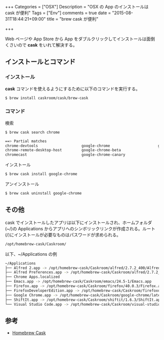 +++
Categories = ["OSX"]
Description = "OSX の App のインストールは cask が便利"
Tags = ["Env"]
comments = true
date = "2015-08-31T18:44:21+09:00"
title = "brew cask が便利"

+++

Web ページや App Store から App をダブルクリックしてインストールは面倒くさいので **cask** をいれて解決する。

<!--more-->

## インストールとコマンド

### インストール

**cask** コマンドを使えるようにするために以下のコマンドを実行する。

~~~bash
$ brew install caskroom/cask/brew-cask
~~~

### コマンド

検索

~~~bash
$ brew cask search chrome

==> Partial matches
chrome-devtools                    google-chrome                      google-chrome-dev
chrome-remote-desktop-host         google-chrome-beta
chromecast                         google-chrome-canary
~~~

インストール

~~~bash
$ brew cask install google-chrome
~~~

アンインストール

~~~bash
$ brew cask uninstall google-chrome
~~~

## その他

cask でインストールしたアプリは以下にインストールされ、ホームフォルダ(~/)の Applications からアプリへのシンボリックリンクが作成される。ルート(/)にインストールが必要なものはパスワードが求められる。

~~~bash
/opt/homebrew-cask/Caskroom/
~~~

以下、~/Applications の例

~~~bash
~/Applications
├── Alfred 2.app -> /opt/homebrew-cask/Caskroom/alfred/2.7.2_400/Alfred 2.app
├── Alfred Preferences.app -> /opt/homebrew-cask/Caskroom/alfred/2.7.2_400/Alfred 2.app/Contents/Preferences/Alfred Preferences.app
├── Chrome Apps.localized
├── Emacs.app -> /opt/homebrew-cask/Caskroom/emacs/24.5-1/Emacs.app
├── Firefox.app -> /opt/homebrew-cask/Caskroom/firefox/40.0.3/Firefox.app
├── FirefoxDeveloperEdition.app -> /opt/homebrew-cask/Caskroom/firefoxdeveloperedition-ja/latest/FirefoxDeveloperEdition.app
├── Google Chrome.app -> /opt/homebrew-cask/Caskroom/google-chrome/latest/Google Chrome.app
├── ShiftIt.app -> /opt/homebrew-cask/Caskroom/shiftit/1.6.3/ShiftIt.app
└── Visual Studio Code.app -> /opt/homebrew-cask/Caskroom/visual-studio-code/0.7.0/Visual Studio Code.app
~~~

## 参考

- [Homebrew Cask](http://caskroom.io/)
